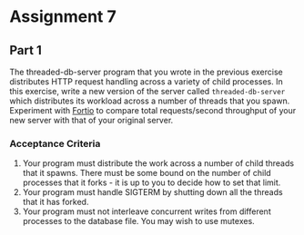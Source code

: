 # Assignment 7

## Part 1

The threaded-db-server program that you wrote in the previous
exercise distributes HTTP request handling across a variety of
child processes. In this exercise, write a new version of the server
called `threaded-db-server` which distributes its workload across
a number of threads that you spawn. Experiment with [Fortio][1] to 
compare total requests/second throughput of your new server with 
that of your original server. 

### Acceptance Criteria

1. Your program must distribute the work across a number of child
   threads that it spawns. There must be some bound on the number
   of child processes that it forks - it is up to you to decide how
   to set that limit.
2. Your program must handle SIGTERM by shutting down all the
   threads that it has forked.
3. Your program must not interleave concurrent writes from different
   processes to the database file. You may wish to use mutexes.

[1]: https://github.com/fortio/fortio
